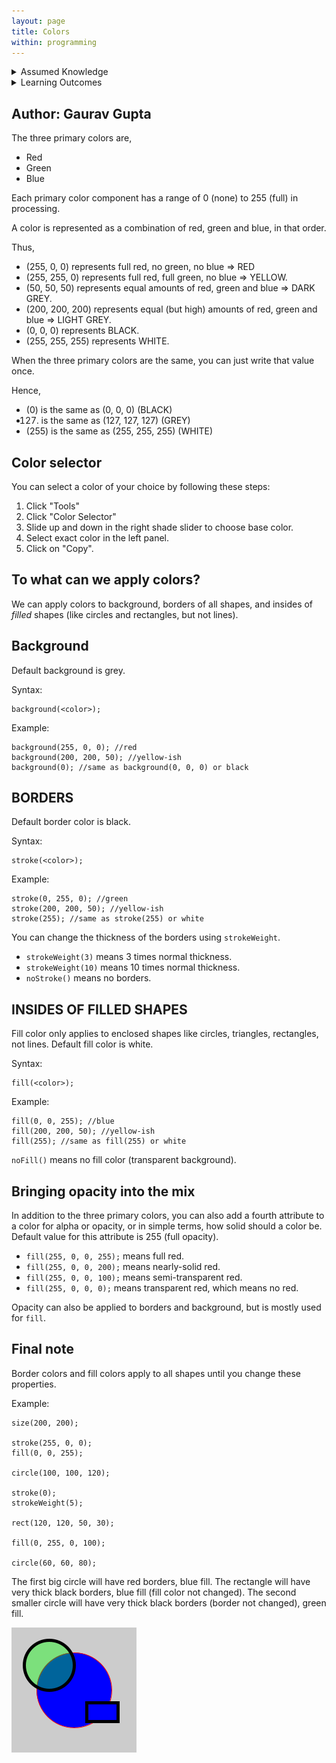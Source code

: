 ```yaml
---
layout: page
title: Colors
within: programming
---
```


<details class="prereq" markdown="1"><summary>Assumed Knowledge</summary>

<!--  * <a href="./lists">Lists</a>
  * <a href="./loops">Loops</a>-->
</details>

<details class="outcomes" markdown="1"><summary>Learning Outcomes</summary>
  * Understanding how to use colors for borders, inside of a filled shape, and background.
</details>

## Author: Gaurav Gupta

The three primary colors are,

- Red
- Green
- Blue

Each primary color component has a range of 0 (none) to 255 (full) in processing.

A color is represented as a combination of red, green and blue, in that order.

Thus,

- (255, 0, 0) represents full red, no green, no blue => RED
- (255, 255, 0) represents full red, full green, no blue => YELLOW.
- (50, 50, 50) represents equal amounts of red, green and blue => DARK GREY.
- (200, 200, 200) represents equal (but high) amounts of red, green and blue => LIGHT GREY.
- (0, 0, 0) represents BLACK.
- (255, 255, 255) represents WHITE.

When the three primary colors are the same, you can just write that value once.

Hence,

- (0) is the same as (0, 0, 0) (BLACK)
- 127) is the same as (127, 127, 127) (GREY)
- (255) is the same as (255, 255, 255) (WHITE)

## Color selector

You can select a color of your choice by following these steps:

1. Click "Tools"
2. Click "Color Selector"
3. Slide up and down in the right shade slider to choose base color. 
4. Select exact color in the left panel.
5. Click on "Copy".

## To what can we apply colors?

We can apply colors to background, borders of all shapes, and insides of *filled* shapes (like circles and rectangles, but not lines).

## Background

Default background is grey.

Syntax:

```
background(<color>);
```

Example:

```
background(255, 0, 0); //red
background(200, 200, 50); //yellow-ish
background(0); //same as background(0, 0, 0) or black
```


## BORDERS

Default border color is black.

Syntax:

```
stroke(<color>);
```

Example:

```
stroke(0, 255, 0); //green
stroke(200, 200, 50); //yellow-ish
stroke(255); //same as stroke(255) or white
```

You can change the thickness of the borders using `strokeWeight`.

- `strokeWeight(3)` means 3 times normal thickness.
- `strokeWeight(10)` means 10 times normal thickness.
- `noStroke()` means no borders.

## INSIDES OF FILLED SHAPES

Fill color only applies to enclosed shapes like circles, triangles, rectangles, not lines. Default fill color is white.

Syntax:

```
fill(<color>);
```

Example:

```
fill(0, 0, 255); //blue
fill(200, 200, 50); //yellow-ish
fill(255); //same as fill(255) or white
```

`noFill()` means no fill color (transparent background).

## Bringing opacity into the mix

In addition to the three primary colors, you can also add a fourth attribute to a color for alpha or opacity, or in simple terms, how solid should a color be. Default value for this attribute is 255 (full opacity).

- `fill(255, 0, 0, 255);` means full red.
- `fill(255, 0, 0, 200);` means nearly-solid red.
- `fill(255, 0, 0, 100);` means semi-transparent red.
- `fill(255, 0, 0, 0);` means transparent red, which means no red.

Opacity can also be applied to borders and background, but is mostly used for `fill`.

## Final note

Border colors and fill colors apply to all shapes until you change these properties.

Example:

```
size(200, 200);

stroke(255, 0, 0);
fill(0, 0, 255);

circle(100, 100, 120);

stroke(0);
strokeWeight(5);

rect(120, 120, 50, 30);

fill(0, 255, 0, 100);

circle(60, 60, 80);
```

The first big circle will have red borders, blue fill.
The rectangle will have very thick black borders, blue fill (fill color not changed).
The second smaller circle will have very thick black borders (border not changed), green fill.

![](./assets/images/color1.png)